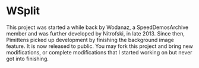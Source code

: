 WSplit
======
This project was started a while back by Wodanaz, a SpeedDemosArchive member and was further developed by Nitrofski, in late 2013. Since then, Pimittens picked up development by finishing the background image feature. It is now released to public. You may fork this project and bring new modifications, or complete modifications that I started working on but never got into finishing.
